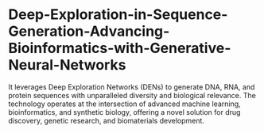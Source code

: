 # Deep-Exploration-in-Sequence-Generation-Advancing-Bioinformatics-with-Generative-Neural-Networks
It leverages Deep Exploration Networks (DENs) to generate DNA, RNA, and protein sequences with unparalleled diversity and biological relevance. The technology operates at the intersection of advanced machine learning, bioinformatics, and synthetic biology, offering a novel solution for drug discovery, genetic research, and biomaterials development.
